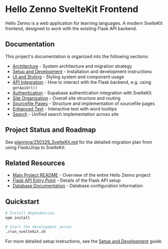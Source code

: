 # Hello Zenno SvelteKit Frontend

Hello Zenno is a web application for learning languages. A modern SvelteKit frontend, designed to work with the existing Flask API backend.

## Documentation

This project's documentation is organized into the following sections:

- [Architecture](./docs/FRONTEND_SVELTEKIT_ARCHITECTURE.md) - System architecture and migration strategy
- [Setup and Development](./docs/SETUP.md) - Installation and development instructions
- [UI and Styling](./docs/STYLING.md) - Styling system and component usage
- [API Integration](./docs/BACKEND_FLASK_API_INTEGRATION.md) - How to interact with the Flask backend, e.g. using `getApiUrl()`
- [Authentication](./docs/AUTH.md) - Supabase authentication integration with SvelteKit
- [Site Organization](./docs/SITE_ORGANISATION.md) - Overall site structure and routing
- [Sourcefile Pages](./docs/SOURCEFILE_PAGES.md) - Structure and implementation of sourcefile pages
- [Enhanced Text](./docs/ENHANCED_TEXT.md) - Interactive text with word tooltips
- [Search](./docs/SEARCH.md) - Unified search implementation across site

## Project Status and Roadmap

See [planning/250329_SvelteKit.md](../planning/250329_SvelteKit.md) for the detailed migration plan from using Flask/Jinja to SvelteKit.

## Related Resources

- [Main Project README](../README.md) - Overview of the entire Hello Zenno project
- [Flask API Entry Point](../api/index.py) - Details of the Flask API setup
- [Database Documentation](../docs/DATABASE.md) - Database configuration information

## Quickstart

```bash
# Install dependencies
npm install

# Start the development server
./run_sveltekit.sh
```

For more detailed setup instructions, see the [Setup and Development](./docs/SETUP.md) guide.
